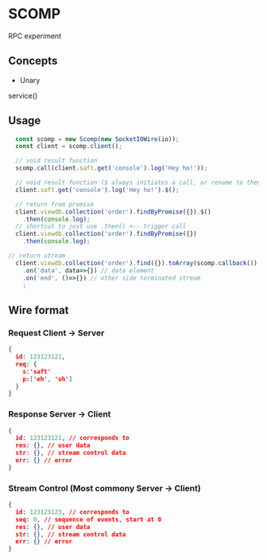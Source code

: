 # SCOMP

RPC experiment

## Concepts

- Unary

service()

## Usage

```javascript
  const scomp = new Scomp(new SocketIOWire(io));
  const client = scomp.client();

  // void result function
  scomp.call(client.saft.get('console').log('Hey ho!'));

  // void result function ($ always initiates a call, or rename to then to be more promise like)
  client.saft.get('console').log('Hey ho!').$();

  // return from promise
  client.viewdb.collection('order').findByPromise({}).$()
    .then(console.log);
  // shortcut to just use .then() <-- trigger call
  client.viewdb.collection('order').findByPromise({})
    .then(console.log);

// return stream
  client.viewdb.collection('order').find({}).toArray(scomp.callback()).$()
    .on('data', data=>{}) // data element
    .on('end', ()=>{}) // other side terminated stream
    ;  
  ```

## Wire format

### Request Client -> Server

```json
{
  id: 123123121,
  req: {
    s:'saft'
    p:['eh', 'oh']
  }
}
```

### Response Server -> Client

```json
{
  id: 123123121, // corresponds to
  res: {}, // user data
  str: {}, // stream control data
  err: {} // error
}
```

### Stream Control (Most commony Server -> Client)

```json
{
  id: 123123123, // corresponds to
  seq: 0, // sequence of events, start at 0
  res: {}, // user data
  str: {}, // stream control data
  err: {} // error
}
```